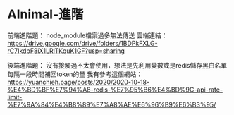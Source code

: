 # AInimal-進階
前端進階題：
node_module檔案過多無法傳送
雲端連結：https://drive.google.com/drive/folders/1BDPkFXLG-rC7IkdpF8iX1LRlTKquK1GF?usp=sharing

後端進階題：
沒有接觸過不太會使用，想法是先利用變數或是redis儲存黑白名單
每隔一段時間補回token的量
我有參考這個網站：
https://yuanchieh.page/posts/2020/2020-10-18-%E4%BD%BF%E7%94%A8-redis-%E7%95%B6%E4%BD%9C-api-rate-limit-%E7%9A%84%E4%B8%89%E7%A8%AE%E6%96%B9%E6%B3%95/
